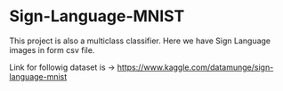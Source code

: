 # Sign-Language-MNIST

This project is also a multiclass classifier. Here we have Sign Language images in form csv file.

Link for followig dataset is ->  https://www.kaggle.com/datamunge/sign-language-mnist

